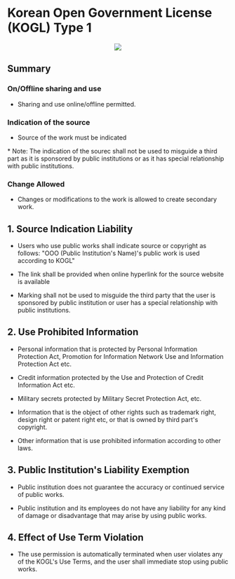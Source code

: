# Korean Open Government License (KOGL) Type 1

<center>

![](https://www.kogl.or.kr/images/front/sub/img_opencode1_m_en.jpg)

</center>

## Summary

### On/Offline sharing and use

- Sharing and use online/offline permitted.

### Indication of the source

- Source of the work must be indicated

\* Note: The indication of the sourec shall not be used to misguide a third part as it is sponsored by public
institutions or as it has special relationship with public institutions.

### Change Allowed

- Changes or modifications to the work is allowed to create secondary work.


## 1. Source Indication Liability

- Users who use public works shall indicate source or copyright as follows:
	"OOO (Public Institution's Name)'s public work is used according to KOGL"

- The link shall be provided when online hyperlink for the source website is available

- Marking shall not be used to misguide the third party that the user is sponsored by public institution or user has
  a special relationship with public institutions.

## 2. Use Prohibited Information

- Personal information that is protected by Personal Information Protection Act, Promotion for Information Network Use
  and Information Protection Act etc.

- Credit information protected by the Use and Protection of Credit Information Act etc.

- Military secrets protected by Military Secret Protection Act, etc.

- Information that is the object of other rights such as trademark right, design right or patent right etc, or that is
  owned by third part's copyright.

- Other information that is use prohibited information according to other laws.

## 3. Public Institution's Liability Exemption

- Public institution does not guarantee the accuracy or continued service of public works.

- Public institution and its employees do not have any liability for any kind of damage or disadvantage that may arise
  by using public works.

## 4. Effect of Use Term Violation

- The use permission is automatically terminated when user violates any of the KOGL's Use Terms, and the user shall
  immediate stop using public works.
